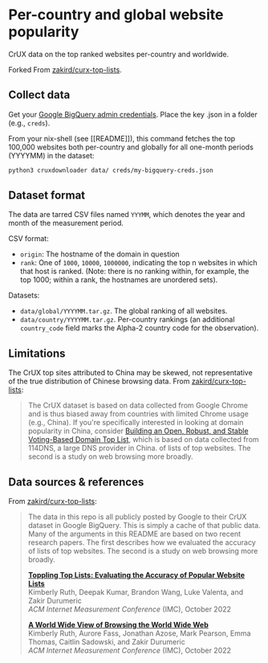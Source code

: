 # Per-country and global website popularity

CrUX data on the top ranked websites per-country and worldwide.

Forked From [zakird/curx-top-lists](https://github.com/zakird/crux-top-lists/).

## Collect data

Get your [Google BigQuery admin credentials](https://www.progress.com/tutorials/jdbc/a-complete-guide-for-google-bigquery-authentication). Place the key .json in a folder (e.g., `creds`).

From your nix-shell (see [[README]]),  this command fetches the top 100,000 websites both per-country and globally for all one-month periods (YYYYMM) in the dataset:

```sh
python3 cruxdownloader data/ creds/my-bigquery-creds.json 
```

## Dataset format

The data are tarred CSV files named `YYYMM`, which denotes the year and month of the measurement period. 

CSV format:

- `origin`: The hostname of the domain in question
- `rank`: One of `1000`, `10000`, `1000000`, indicating the top n websites in which that host is ranked. (Note: there is no ranking within, for example, the top 1000; within a rank, the hostnames are unordered sets).

Datasets:

- `data/global/YYYYMM.tar.gz`. The global ranking of all websites.
- `data/country/YYYYMM.tar.gz`. Per-country rankings (an additional `country_code` field marks the Alpha-2 country code for the observation).


## Limitations

The CrUX top sites attributed to China may be skewed, not representative of the
true distribution of Chinese browsing data. From
[zakird/curx-top-lists](https://github.com/zakird/crux-top-lists/):

> The CrUX dataset is based on data collected from Google Chrome and is thus
biased away from countries with limited Chrome usage (e.g., China). If you're
specifically interested in looking at domain popularity in China, consider
[Building an Open, Robust, and Stable Voting-Based Domain Top
List](https://faculty.cc.gatech.edu/~frankli/papers/xie_usenix2022.pdf), which
is based on data collected from 114DNS, a large DNS provider in China.
of lists of top websites. The second is a study on web browsing more broadly.

## Data sources & references

From [zakird/curx-top-lists](https://github.com/zakird/crux-top-lists/):

> The data  in this repo is all publicly posted by Google to their
> CrUX dataset in Google BigQuery. This is simply a cache of that public data.
> Many of the arguments in this README are based
> on two recent research papers. The first describes how we evaluated the accuracy
> of lists of top websites. The second is a study on web browsing more broadly.
> 
> **[Toppling Top Lists: Evaluating the Accuracy of Popular Website Lists](https://zakird.com/papers/toplists.pdf)**<br/>
> Kimberly Ruth, Deepak Kumar, Brandon Wang, Luke Valenta, and Zakir Durumeric<br/>
> _ACM Internet Measurement Conference_ (IMC), October 2022
> 
> **[A World Wide View of Browsing the World Wide Web](https://zakird.com/papers/browsing.pdf)**<br/>
> Kimberly Ruth, Aurore Fass, Jonathan Azose, Mark Pearson, Emma Thomas, Caitlin Sadowski, and Zakir Durumeric<br/>
> _ACM Internet Measurement Conference_ (IMC), October 2022
